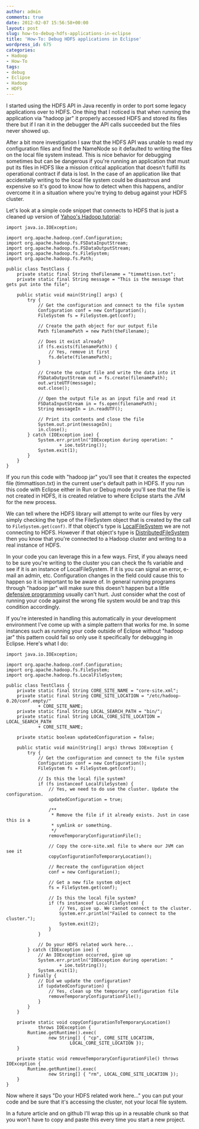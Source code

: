 ```yaml
---
author: admin
comments: true
date: 2012-02-07 15:56:58+00:00
layout: post
slug: how-to-debug-hdfs-applications-in-eclipse
title: 'How-To: Debug HDFS applications in Eclipse'
wordpress_id: 675
categories:
- Hadoop
- How-To
tags:
- debug
- Eclipse
- Hadoop
- HDFS
---
```


I started using the HDFS API in Java recently in order to port some legacy applications over to HDFS.  One thing that I noticed is that when running the application via "hadoop jar" it properly accessed HDFS and stored its files there but if I ran it in the debugger the API calls succeeded but the files never showed up.

After a bit more investigation I saw that the HDFS API was unable to read my configuration files and find the NameNode so it defaulted to writing the files on the local file system instead.  This is nice behavior for debugging sometimes but can be dangerous if you're running an application that must put its files in HDFS like a mission critical application that doesn't fulfill its operational contract if data is lost.  In the case of an application like that accidentally writing to the local file system could be disastrous and expensive so it's good to know how to detect when this happens, and/or overcome it in a situation where you're trying to debug against your HDFS cluster.

Let's look at a simple code snippet that connects to HDFS that is just a cleaned up version of [Yahoo's Hadoop tutorial](http://developer.yahoo.com/hadoop/tutorial/module2.html#programmatically):


    
    
    import java.io.IOException;
    
    import org.apache.hadoop.conf.Configuration;
    import org.apache.hadoop.fs.FSDataInputStream;
    import org.apache.hadoop.fs.FSDataOutputStream;
    import org.apache.hadoop.fs.FileSystem;
    import org.apache.hadoop.fs.Path;
    
    public class TestClass {
    	private static final String theFilename = "timmattison.txt";
    	private static final String message = "This is the message that gets put into the file";
    
    	public static void main(String[] args) {
    		try {
    			// Get the configuration and connect to the file system
    			Configuration conf = new Configuration();
    			FileSystem fs = FileSystem.get(conf);
    
    			// Create the path object for our output file
    			Path filenamePath = new Path(theFilename);
    
    			// Does it exist already?
    			if (fs.exists(filenamePath)) {
    				// Yes, remove it first
    				fs.delete(filenamePath);
    			}
    
    			// Create the output file and write the data into it
    			FSDataOutputStream out = fs.create(filenamePath);
    			out.writeUTF(message);
    			out.close();
    
    			// Open the output file as an input file and read it
    			FSDataInputStream in = fs.open(filenamePath);
    			String messageIn = in.readUTF();
    
    			// Print its contents and close the file
    			System.out.print(messageIn);
    			in.close();
    		} catch (IOException ioe) {
    			System.err.println("IOException during operation: "
    					+ ioe.toString());
    			System.exit(1);
    		}
    	}
    }
    



If you run this code with "hadoop jar" you'll see that it creates the expected file (timmattison.txt) in the current user's default path in HDFS.  If you run this code with Eclipse either in Run or Debug mode you'll see that the file is not created in HDFS, it is created relative to where Eclipse starts the JVM for the new process.

We can tell where the HDFS library will attempt to write our files by very simply checking the type of the FileSystem object that is created by the call to `FileSystem.get(conf)`.  If that object's type is [LocalFileSystem](http://hadoop.apache.org/common/docs/current/api/org/apache/hadoop/fs/LocalFileSystem.html) we are not connecting to HDFS.  However if that object's type is [DistributedFileSystem](http://hadoop.apache.org/hdfs/docs/current/api/org/apache/hadoop/hdfs/DistributedFileSystem.html) then you know that you're connected to a Hadoop cluster and writing to a real instance of HDFS.

In your code you can leverage this in a few ways.  First, if you always need to be sure you're writing to the cluster you can check the fs variable and see if it is an instance of LocalFileSystem.  If it is you can signal an error, e-mail an admin, etc.  Configuration changes in the field could cause this to happen so it is important to be aware of.  In general running programs through "hadoop jar" will make sure this doesn't happen but a little [defensive programming](http://en.wikipedia.org/wiki/Defensive_programming) usually can't hurt.  Just consider what the cost of running your code against the wrong file system would be and trap this condition accordingly.

If you're interested in handling this automatically in your development environment I've come up with a simple pattern that works for me.  In some instances such as running your code outside of Eclipse without "hadoop jar" this pattern could fail so only use it specifically for debugging in Eclipse.  Here's what I do:


    
    
    import java.io.IOException;
    
    import org.apache.hadoop.conf.Configuration;
    import org.apache.hadoop.fs.FileSystem;
    import org.apache.hadoop.fs.LocalFileSystem;
    
    public class TestClass {
    	private static final String CORE_SITE_NAME = "core-site.xml";
    	private static final String CORE_SITE_LOCATION = "/etc/hadoop-0.20/conf.empty/"
    			+ CORE_SITE_NAME;
    	private static final String LOCAL_SEARCH_PATH = "bin/";
    	private static final String LOCAL_CORE_SITE_LOCATION = LOCAL_SEARCH_PATH
    			+ CORE_SITE_NAME;
    
    	private static boolean updatedConfiguration = false;
    
    	public static void main(String[] args) throws IOException {
    		try {
    			// Get the configuration and connect to the file system
    			Configuration conf = new Configuration();
    			FileSystem fs = FileSystem.get(conf);
    
    			// Is this the local file system?
    			if (fs instanceof LocalFileSystem) {
    				// Yes, we need to do use the cluster. Update the configuration.
    				updatedConfiguration = true;
    
    				/**
    				 * Remove the file if it already exists. Just in case this is a
    				 * symlink or something.
    				 */
    				removeTemporaryConfigurationFile();
    
    				// Copy the core-site.xml file to where our JVM can see it
    				copyConfigurationToTemporaryLocation();
    
    				// Recreate the configuration object
    				conf = new Configuration();
    
    				// Get a new file system object
    				fs = FileSystem.get(conf);
    
    				// Is this the local file system?
    				if (fs instanceof LocalFileSystem) {
    					// Yes, give up. We cannot connect to the cluster.
    					System.err.println("Failed to connect to the cluster.");
    					System.exit(2);
    				}
    			}
    
    			// Do your HDFS related work here...
    		} catch (IOException ioe) {
    			// An IOException occurred, give up
    			System.err.println("IOException during operation: "
    					+ ioe.toString());
    			System.exit(1);
    		} finally {
    			// Did we update the configuration?
    			if (updatedConfiguration) {
    				// Yes, clean up the temporary configuration file
    				removeTemporaryConfigurationFile();
    			}
    		}
    	}
    
    	private static void copyConfigurationToTemporaryLocation()
    			throws IOException {
    		Runtime.getRuntime().exec(
    				new String[] { "cp", CORE_SITE_LOCATION,
    						LOCAL_CORE_SITE_LOCATION });
    	}
    
    	private static void removeTemporaryConfigurationFile() throws IOException {
    		Runtime.getRuntime().exec(
    				new String[] { "rm", LOCAL_CORE_SITE_LOCATION });
    	}
    }
    



Now where it says "Do your HDFS related work here..." you can put your code and be sure that it's accessing the cluster, not your local file system.

In a future article and on github I'll wrap this up in a reusable chunk so that you won't have to copy and paste this every time you start a new project.
